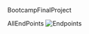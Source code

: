 BootcampFinalProject

AllEndPoints
![Endpoints](https://user-images.githubusercontent.com/62098893/174235234-e9f47198-4219-4c28-8414-c2259ff722fb.PNG)
